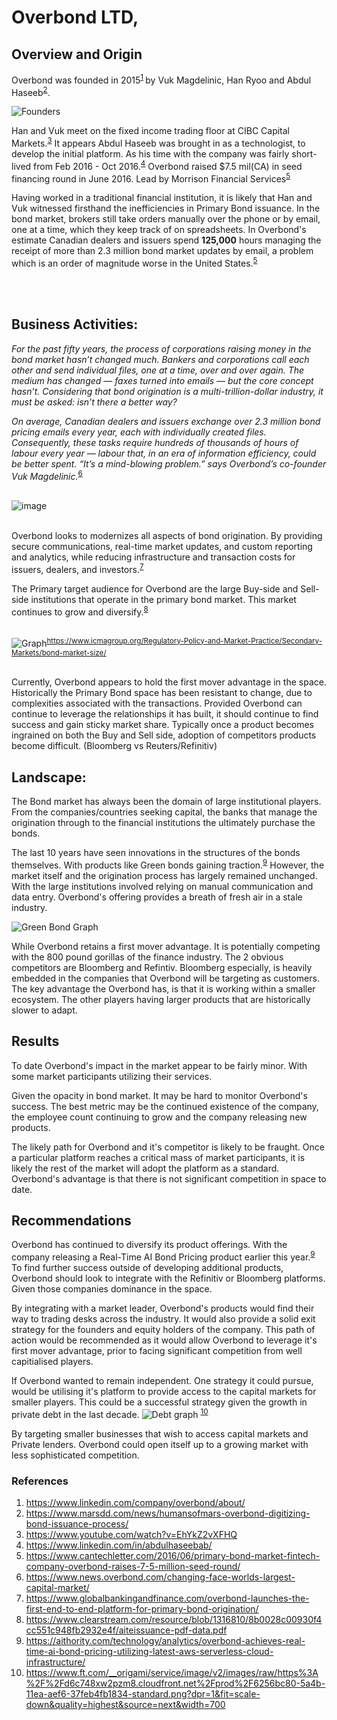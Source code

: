 
# Overbond LTD, 

## Overview and Origin



Overbond was founded in 2015<sup>[1](https://www.linkedin.com/company/overbond/about/) </sup> by Vuk Magdelinic, Han Ryoo and Abdul Haseeb<sup>[2](https://www.marsdd.com/news/humansofmars-overbond-digitizing-bond-issuance-process/)</sup>. 

![Founders](https://www.marsdd.com/wp-content/uploads/2016/07/HumansofMaRS_Overbond_pod.jpg)

Han and Vuk meet on the fixed income trading floor at CIBC Capital Markets.<sup>[3](https://www.youtube.com/watch?v=EhYkZ2vXFHQ)</sup> It appears Abdul Haseeb was brought in as a technologist, to develop the initial platform. As his time with the company was fairly short-lived from Feb 2016 - Oct 2016.<sup>[4](https://www.linkedin.com/in/abdulhaseebab/)</sup>
 Overbond raised $7.5 mil(CA) in seed financing round in June 2016. Lead by Morrison Financial Services<sup>[5](https://www.cantechletter.com/2016/06/primary-bond-market-fintech-company-overbond-raises-7-5-million-seed-round/)</sup>

 Having worked in a traditional financial institution, it is likely that Han and Vuk witnessed firsthand the inefficiencies in Primary Bond issuance. In the bond market, brokers still take orders manually over the phone or by email, one at a time, which they keep track of on spreadsheets. 
 In Overbond's estimate Canadian dealers and issuers spend **125,000** hours managing the receipt of more than 2.3 million bond market updates by email, a problem which is an order of magnitude worse in the United States.<sup>[5](https://www.cantechletter.com/2016/06/primary-bond-market-fintech-company-overbond-raises-7-5-million-seed-round/)</sup>


<br/><br/>




## Business Activities:
*For the past fifty years, the process of corporations raising money in the bond market hasn’t changed much. Bankers and corporations call each other and send individual files, one at a time, over and over again. The medium has changed — faxes turned into emails — but the core concept hasn’t. Considering that bond origination is a multi-trillion-dollar industry, it must be asked: isn’t there a better way?*

*On average, Canadian dealers and issuers exchange over 2.3 million bond pricing emails every year, each with individually created files. Consequently, these tasks require hundreds of thousands of hours of labour every year — labour that, in an era of information efficiency, could be better spent. “It’s a mind-blowing problem.” says Overbond’s co-founder Vuk Magdelinic.*<sup>[6](https://www.news.overbond.com/changing-face-worlds-largest-capital-market/)</sup>
<br/><br/>

![image](https://media-exp1.licdn.com/dms/image/C5612AQH41WmEFf5CWw/article-cover_image-shrink_423_752/0?e=1609372800&v=beta&t=dRJEUO8vQwmGn6h26yIQz2WuKdjBFsnYAvXi_o9CQbQ)
<br/><br/>

Overbond looks to modernizes all aspects of bond origination. By providing secure communications, real-time market updates, and custom reporting and analytics, while reducing infrastructure and transaction costs for issuers, dealers, and investors.<sup>[7](https://www.globalbankingandfinance.com/overbond-launches-the-first-end-to-end-platform-for-primary-bond-origination/)</sup>

The Primary target audience for Overbond are the large Buy-side and Sell-side institutions that operate in the primary bond market. This market continues to grow and diversify.<sup>[8](https://www.clearstream.com/resource/blob/1316810/8b0028c00930f4cc551c948fb2932e4f/aiteissuance-pdf-data.pdf)</sup>
<br/><br/>

![Graph](https://www.icmagroup.org/assets/_resampled/resizedimage1150653-Total-Global-Bond-Issuance-2010-2020-070820.jpg)<sup>https://www.icmagroup.org/Regulatory-Policy-and-Market-Practice/Secondary-Markets/bond-market-size/</sup>
<br/><br/>

Currently, Overbond appears to hold the first mover advantage in the space. Historically the Primary Bond space has been resistant to change, due to complexities associated with the transactions. Provided Overbond can continue to leverage the relationships it has built, it should continue to find success and gain sticky market share. Typically once a product becomes ingrained on both the Buy and Sell side, adoption of competitors products become difficult. (Bloomberg vs Reuters/Refinitiv)



## Landscape:

The Bond market has always been the domain of large institutional players. From the companies/countries seeking capital, the banks that manage the origination through to the financial institutions the ultimately purchase the bonds.

The last 10 years have seen innovations in the structures of the bonds themselves. With products like Green bonds gaining traction.<sup>[9](https://www.climatebonds.net/market/explaining-green-bonds)</sup> However, the market itself and the origination process has largely remained unchanged. With the large institutions involved relying on manual communication and data entry. Overbond's offering provides a breath of fresh air in a stale industry.

![Green Bond Graph](https://www.climatebonds.net/files/images/Blog%20images/rangeof%202019instruments.png)

While Overbond retains a first mover advantage. It is potentially competing with the 800 pound gorillas of the finance industry. The 2 obvious competitors are Bloomberg and Refintiv. Bloomberg especially, is heavily embedded in the companies that Overbond will be targeting as customers. The key advantage the Overbond has, is that it is working within a smaller ecosystem. The other players having larger products that are historically slower to adapt.




## Results

To date Overbond's impact in the market appear to be fairly minor. With some market participants utilizing their services. 

Given the opacity in bond market. It may be hard to monitor Overbond's success. The best metric may be the continued existence of the company, the employee count continuing to grow and the company releasing new products.

The likely path for Overbond and it's competitor is likely to be fraught. Once a particular platform reaches a critical mass of market participants, it is likely the rest of the market will adopt the platform as a standard. Overbond's advantage is that there is not significant competition in space to date.



## Recommendations

Overbond has continued to diversify its product offerings. With the company releasing a Real-Time AI Bond Pricing product earlier this year.<sup>[9](https://aithority.com/technology/analytics/overbond-achieves-real-time-ai-bond-pricing-utilizing-latest-aws-serverless-cloud-infrastructure/)</sup> To find further success outside of developing additional products, Overbond should look to integrate with the Refinitiv or Bloomberg platforms. Given those companies dominance in the space. 

By integrating with a market leader, Overbond's products would find their way to trading desks across the industry. It would also provide a solid exit strategy for the founders and equity holders of the company. This path of action would be recommended as it would allow Overbond to leverage it's first mover advantage, prior to facing significant competition from well capitialised players. 

If Overbond wanted to remain independent. One strategy it could pursue, would be utilising it's platform to provide access to the capital markets for smaller players. This could be a successful strategy given the growth in private debt in the last decade.
![Debt graph](https://www.ft.com/__origami/service/image/v2/images/raw/https%3A%2F%2Fd6c748xw2pzm8.cloudfront.net%2Fprod%2F6256bc80-5a4b-11ea-aef6-37feb4fb1834-standard.png?dpr=1&fit=scale-down&quality=highest&source=next&width=700)
<sup>[10](https://www.ft.com/__origami/service/image/v2/images/raw/https%3A%2F%2Fd6c748xw2pzm8.cloudfront.net%2Fprod%2F6256bc80-5a4b-11ea-aef6-37feb4fb1834-standard.png?dpr=1&fit=scale-down&quality=highest&source=next&width=700)</sup>

By targeting smaller businesses that wish to access capital markets and Private lenders. Overbond could open itself up to a growing market with less sophisticated competition. 





### **References**

1. https://www.linkedin.com/company/overbond/about/
2. https://www.marsdd.com/news/humansofmars-overbond-digitizing-bond-issuance-process/
3. https://www.youtube.com/watch?v=EhYkZ2vXFHQ
4. https://www.linkedin.com/in/abdulhaseebab/
5. https://www.cantechletter.com/2016/06/primary-bond-market-fintech-company-overbond-raises-7-5-million-seed-round/
6. https://www.news.overbond.com/changing-face-worlds-largest-capital-market/
7. https://www.globalbankingandfinance.com/overbond-launches-the-first-end-to-end-platform-for-primary-bond-origination/
8. https://www.clearstream.com/resource/blob/1316810/8b0028c00930f4cc551c948fb2932e4f/aiteissuance-pdf-data.pdf
9. https://aithority.com/technology/analytics/overbond-achieves-real-time-ai-bond-pricing-utilizing-latest-aws-serverless-cloud-infrastructure/
10. https://www.ft.com/__origami/service/image/v2/images/raw/https%3A%2F%2Fd6c748xw2pzm8.cloudfront.net%2Fprod%2F6256bc80-5a4b-11ea-aef6-37feb4fb1834-standard.png?dpr=1&fit=scale-down&quality=highest&source=next&width=700
